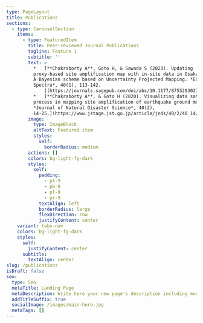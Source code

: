 ```yaml
---
type: PageLayout
title: Publications
sections:
  - type: CarouselSection
    items:
      - type: FeaturedItem
        title: Peer-reviewed Journal Publications
        tagline: Feature 1
        subtitle: ''
        text: >
          *   [**Chakraborty A**, Goto H, & Sawada S (2023). Updating
          proxy-based site amplification map with in-situ data in Osaka, Japan:
          A Bayesian scheme based on Uncertainty Projected Mapping. *Earthquake
          Spectra*, 40(1), 113-142.
              ](https://journals.sagepub.com/doi/abs/10.1177/87552930231207110)
          *   [**Chakraborty A**, & Goto H (2020). Visualizing data saturation
          process in mapping site amplification of earthquake ground motions.
          *Journal of Natural Disaster Science*, 40(2),
          14-25.](https://www.jstage.jst.go.jp/article/jnds/40/2/40_14/_article)
        image:
          type: ImageBlock
          altText: Featured item
          styles:
            self:
              borderRadius: medium
        actions: []
        colors: bg-light-fg-dark
        styles:
          self:
            padding:
              - pt-9
              - pb-9
              - pl-9
              - pr-9
            textAlign: left
            borderRadius: large
            flexDirection: row
            justifyContent: center
    variant: tabs-nav
    colors: bg-light-fg-dark
    styles:
      self:
        justifyContent: center
      subtitle:
        textAlign: center
slug: /publications
isDraft: false
seo:
  type: Seo
  metaTitle: Landing Page
  metaDescription: Write here your new page's description including most relevant keywords.
  addTitleSuffix: true
  socialImage: /images/main-hero.jpg
  metaTags: []
---
```


